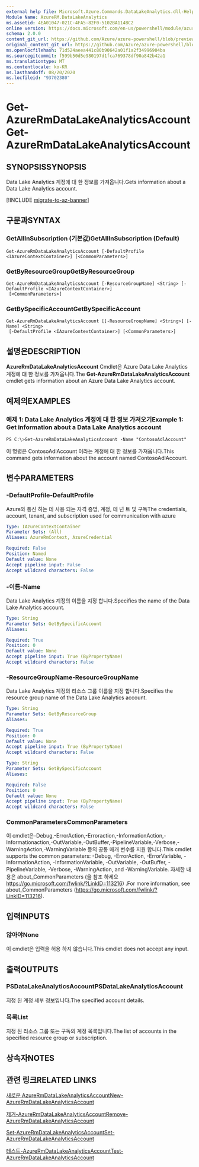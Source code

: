 ```yaml
---
external help file: Microsoft.Azure.Commands.DataLakeAnalytics.dll-Help.xml
Module Name: AzureRM.DataLakeAnalytics
ms.assetid: 4EA01047-021C-4FA5-82F0-5102BA114BC2
online version: https://docs.microsoft.com/en-us/powershell/module/azurerm.datalakeanalytics/get-azurermdatalakeanalyticsaccount
schema: 2.0.0
content_git_url: https://github.com/Azure/azure-powershell/blob/preview/src/ResourceManager/DataLakeAnalytics/Commands.DataLakeAnalytics/help/Get-AzureRmDataLakeAnalyticsAccount.md
original_content_git_url: https://github.com/Azure/azure-powershell/blob/preview/src/ResourceManager/DataLakeAnalytics/Commands.DataLakeAnalytics/help/Get-AzureRmDataLakeAnalyticsAccount.md
ms.openlocfilehash: 71d524aeea441c80b90642a01f1a2f34996904ba
ms.sourcegitcommit: f599b50d5e980197d1fca769378df90a842b42a1
ms.translationtype: MT
ms.contentlocale: ko-KR
ms.lasthandoff: 08/20/2020
ms.locfileid: "93702380"
---
```

# <span data-ttu-id="7cfd5-101">Get-AzureRmDataLakeAnalyticsAccount</span><span class="sxs-lookup"><span data-stu-id="7cfd5-101">Get-AzureRmDataLakeAnalyticsAccount</span></span>

## <span data-ttu-id="7cfd5-102">SYNOPSIS</span><span class="sxs-lookup"><span data-stu-id="7cfd5-102">SYNOPSIS</span></span>
<span data-ttu-id="7cfd5-103">Data Lake Analytics 계정에 대 한 정보를 가져옵니다.</span><span class="sxs-lookup"><span data-stu-id="7cfd5-103">Gets information about a Data Lake Analytics account.</span></span>

[!INCLUDE [migrate-to-az-banner](../../includes/migrate-to-az-banner.md)]

## <span data-ttu-id="7cfd5-104">구문과</span><span class="sxs-lookup"><span data-stu-id="7cfd5-104">SYNTAX</span></span>

### <span data-ttu-id="7cfd5-105">GetAllInSubscription (기본값)</span><span class="sxs-lookup"><span data-stu-id="7cfd5-105">GetAllInSubscription (Default)</span></span>
```
Get-AzureRmDataLakeAnalyticsAccount [-DefaultProfile <IAzureContextContainer>] [<CommonParameters>]
```

### <span data-ttu-id="7cfd5-106">GetByResourceGroup</span><span class="sxs-lookup"><span data-stu-id="7cfd5-106">GetByResourceGroup</span></span>
```
Get-AzureRmDataLakeAnalyticsAccount [-ResourceGroupName] <String> [-DefaultProfile <IAzureContextContainer>]
 [<CommonParameters>]
```

### <span data-ttu-id="7cfd5-107">GetBySpecificAccount</span><span class="sxs-lookup"><span data-stu-id="7cfd5-107">GetBySpecificAccount</span></span>
```
Get-AzureRmDataLakeAnalyticsAccount [[-ResourceGroupName] <String>] [-Name] <String>
 [-DefaultProfile <IAzureContextContainer>] [<CommonParameters>]
```

## <span data-ttu-id="7cfd5-108">설명은</span><span class="sxs-lookup"><span data-stu-id="7cfd5-108">DESCRIPTION</span></span>
<span data-ttu-id="7cfd5-109">**AzureRmDataLakeAnalyticsAccount** Cmdlet은 Azure Data Lake Analytics 계정에 대 한 정보를 가져옵니다.</span><span class="sxs-lookup"><span data-stu-id="7cfd5-109">The **Get-AzureRmDataLakeAnalyticsAccount** cmdlet gets information about an Azure Data Lake Analytics account.</span></span>

## <span data-ttu-id="7cfd5-110">예제의</span><span class="sxs-lookup"><span data-stu-id="7cfd5-110">EXAMPLES</span></span>

### <span data-ttu-id="7cfd5-111">예제 1: Data Lake Analytics 계정에 대 한 정보 가져오기</span><span class="sxs-lookup"><span data-stu-id="7cfd5-111">Example 1: Get information about a Data Lake Analytics account</span></span>
```
PS C:\>Get-AzureRmDataLakeAnalyticsAccount -Name "ContosoAdlAccount"
```

<span data-ttu-id="7cfd5-112">이 명령은 ContosoAdlAccount 이라는 계정에 대 한 정보를 가져옵니다.</span><span class="sxs-lookup"><span data-stu-id="7cfd5-112">This command gets information about the account named ContosoAdlAccount.</span></span>

## <span data-ttu-id="7cfd5-113">변수</span><span class="sxs-lookup"><span data-stu-id="7cfd5-113">PARAMETERS</span></span>

### <span data-ttu-id="7cfd5-114">-DefaultProfile</span><span class="sxs-lookup"><span data-stu-id="7cfd5-114">-DefaultProfile</span></span>
<span data-ttu-id="7cfd5-115">Azure와 통신 하는 데 사용 되는 자격 증명, 계정, 테 넌 트 및 구독</span><span class="sxs-lookup"><span data-stu-id="7cfd5-115">The credentials, account, tenant, and subscription used for communication with azure</span></span>

```yaml
Type: IAzureContextContainer
Parameter Sets: (All)
Aliases: AzureRmContext, AzureCredential

Required: False
Position: Named
Default value: None
Accept pipeline input: False
Accept wildcard characters: False
```

### <span data-ttu-id="7cfd5-116">-이름</span><span class="sxs-lookup"><span data-stu-id="7cfd5-116">-Name</span></span>
<span data-ttu-id="7cfd5-117">Data Lake Analytics 계정의 이름을 지정 합니다.</span><span class="sxs-lookup"><span data-stu-id="7cfd5-117">Specifies the name of the Data Lake Analytics account.</span></span>

```yaml
Type: String
Parameter Sets: GetBySpecificAccount
Aliases: 

Required: True
Position: 0
Default value: None
Accept pipeline input: True (ByPropertyName)
Accept wildcard characters: False
```

### <span data-ttu-id="7cfd5-118">-ResourceGroupName</span><span class="sxs-lookup"><span data-stu-id="7cfd5-118">-ResourceGroupName</span></span>
<span data-ttu-id="7cfd5-119">Data Lake Analytics 계정의 리소스 그룹 이름을 지정 합니다.</span><span class="sxs-lookup"><span data-stu-id="7cfd5-119">Specifies the resource group name of the Data Lake Analytics account.</span></span>

```yaml
Type: String
Parameter Sets: GetByResourceGroup
Aliases: 

Required: True
Position: 0
Default value: None
Accept pipeline input: True (ByPropertyName)
Accept wildcard characters: False
```

```yaml
Type: String
Parameter Sets: GetBySpecificAccount
Aliases: 

Required: False
Position: 0
Default value: None
Accept pipeline input: True (ByPropertyName)
Accept wildcard characters: False
```

### <span data-ttu-id="7cfd5-120">CommonParameters</span><span class="sxs-lookup"><span data-stu-id="7cfd5-120">CommonParameters</span></span>
<span data-ttu-id="7cfd5-121">이 cmdlet은-Debug,-ErrorAction,-Erroraction,-InformationAction,-Informationaction,-OutVariable,-OutBuffer,-PipelineVariable,-Verbose,-WarningAction,-WarningVariable 등의 공통 매개 변수를 지원 합니다.</span><span class="sxs-lookup"><span data-stu-id="7cfd5-121">This cmdlet supports the common parameters: -Debug, -ErrorAction, -ErrorVariable, -InformationAction, -InformationVariable, -OutVariable, -OutBuffer, -PipelineVariable, -Verbose, -WarningAction, and -WarningVariable.</span></span> <span data-ttu-id="7cfd5-122">자세한 내용은 about_CommonParameters (을 참조 하세요 https://go.microsoft.com/fwlink/?LinkID=113216) .</span><span class="sxs-lookup"><span data-stu-id="7cfd5-122">For more information, see about_CommonParameters (https://go.microsoft.com/fwlink/?LinkID=113216).</span></span>

## <span data-ttu-id="7cfd5-123">입력</span><span class="sxs-lookup"><span data-stu-id="7cfd5-123">INPUTS</span></span>

### <span data-ttu-id="7cfd5-124">않아야</span><span class="sxs-lookup"><span data-stu-id="7cfd5-124">None</span></span>
<span data-ttu-id="7cfd5-125">이 cmdlet은 입력을 허용 하지 않습니다.</span><span class="sxs-lookup"><span data-stu-id="7cfd5-125">This cmdlet does not accept any input.</span></span>

## <span data-ttu-id="7cfd5-126">출력</span><span class="sxs-lookup"><span data-stu-id="7cfd5-126">OUTPUTS</span></span>

### <span data-ttu-id="7cfd5-127">PSDataLakeAnalyticsAccount</span><span class="sxs-lookup"><span data-stu-id="7cfd5-127">PSDataLakeAnalyticsAccount</span></span>
<span data-ttu-id="7cfd5-128">지정 된 계정 세부 정보입니다.</span><span class="sxs-lookup"><span data-stu-id="7cfd5-128">The specified account details.</span></span>

### <span data-ttu-id="7cfd5-129">목록<PSDataLakeAnalyticsAccountBasic></span><span class="sxs-lookup"><span data-stu-id="7cfd5-129">List<PSDataLakeAnalyticsAccountBasic></span></span>
<span data-ttu-id="7cfd5-130">지정 된 리소스 그룹 또는 구독의 계정 목록입니다.</span><span class="sxs-lookup"><span data-stu-id="7cfd5-130">The list of accounts in the specified resource group or subscription.</span></span>

## <span data-ttu-id="7cfd5-131">상속자</span><span class="sxs-lookup"><span data-stu-id="7cfd5-131">NOTES</span></span>

## <span data-ttu-id="7cfd5-132">관련 링크</span><span class="sxs-lookup"><span data-stu-id="7cfd5-132">RELATED LINKS</span></span>

[<span data-ttu-id="7cfd5-133">새로운 AzureRmDataLakeAnalyticsAccount</span><span class="sxs-lookup"><span data-stu-id="7cfd5-133">New-AzureRmDataLakeAnalyticsAccount</span></span>](./New-AzureRmDataLakeAnalyticsAccount.md)

[<span data-ttu-id="7cfd5-134">제거-AzureRmDataLakeAnalyticsAccount</span><span class="sxs-lookup"><span data-stu-id="7cfd5-134">Remove-AzureRmDataLakeAnalyticsAccount</span></span>](./Remove-AzureRmDataLakeAnalyticsAccount.md)

[<span data-ttu-id="7cfd5-135">Set-AzureRmDataLakeAnalyticsAccount</span><span class="sxs-lookup"><span data-stu-id="7cfd5-135">Set-AzureRmDataLakeAnalyticsAccount</span></span>](./Set-AzureRmDataLakeAnalyticsAccount.md)

[<span data-ttu-id="7cfd5-136">테스트-AzureRmDataLakeAnalyticsAccount</span><span class="sxs-lookup"><span data-stu-id="7cfd5-136">Test-AzureRmDataLakeAnalyticsAccount</span></span>](./Test-AzureRmDataLakeAnalyticsAccount.md)



